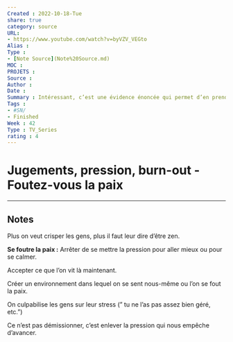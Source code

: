 ```yaml
---
Created : 2022-10-18-Tue
share: true 
category: source
URL:
- https://www.youtube.com/watch?v=byVZV_VEGto
Alias :
Type : 
- [Note Source](Note%20Source.md)
MOC : 
PROJETS :
Source :
Author :
Date :
Summary : Intéressant, c’est une évidence énoncée qui permet d’en prendre conscience, cela donne envie de lire le livre. Manque un peu de conseil pratique peut-être.
Tags : 
- #SN/
- Finished
Week : 42
Type : TV_Series 
rating : 4
---
```


# Jugements, pression, burn-out - Foutez-vous la paix


***

## Notes
Plus on veut crisper les gens, plus il faut leur dire d’être zen.

**Se foutre la paix :** Arrêter de se mettre la pression pour aller mieux ou pour se calmer.

Accepter ce que l’on vit là maintenant.

Créer un environnement dans lequel on se sent nous-même ou l’on se fout la paix.

On culpabilise les gens sur leur stress (” tu ne l’as pas assez bien géré, etc.”)

Ce n’est pas démissionner, c’est enlever la pression qui nous empêche d’avancer.